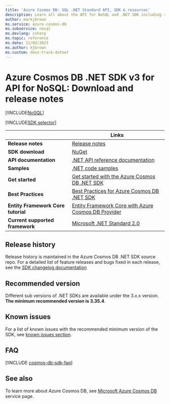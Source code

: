 ```yaml
---
title: 'Azure Cosmos DB: SQL .NET Standard API, SDK & resources'
description: Learn all about the API for NoSQL and .NET SDK including release dates, retirement dates, and changes made between each version of the Azure Cosmos DB .NET SDK.
author: markjbrown
ms.service: azure-cosmos-db
ms.subservice: nosql
ms.devlang: csharp
ms.topic: reference
ms.date: 11/03/2023
ms.author: mjbrown
ms.custom: devx-track-dotnet
---
```

# Azure Cosmos DB .NET SDK v3 for API for NoSQL: Download and release notes
[!INCLUDE[NoSQL](../includes/appliesto-nosql.md)]

[!INCLUDE[SDK selector](../includes/cosmos-db-sdk-list.md)]

| | Links |
|---|---|
|**Release notes**|[Release notes](https://github.com/Azure/azure-cosmos-dotnet-v3/blob/master/changelog.md)|
|**SDK download**|[NuGet](https://www.nuget.org/packages/Microsoft.Azure.Cosmos/)|
|**API documentation**|[.NET API reference documentation](/dotnet/api/microsoft.azure.cosmos)|
|**Samples**|[.NET code samples](https://github.com/Azure/azure-cosmos-dotnet-v3/tree/master/Microsoft.Azure.Cosmos.Samples/Usage)|
|**Get started**|[Get started with the Azure Cosmos DB .NET SDK](quickstart-dotnet.md)|
|**Best Practices**|[Best Practices for Azure Cosmos DB .NET SDK](best-practice-dotnet.md)|
|**Entity Framework Core tutorial**|[Entity Framework Core with Azure Cosmos DB Provider](/ef/core/providers/cosmos/#get-started)|
|**Current supported framework**|[Microsoft .NET Standard 2.0](/dotnet/standard/net-standard)|

## Release history

Release history is maintained in the Azure Cosmos DB .NET SDK source repo. For a detailed list of feature releases and bugs fixed in each release, see the [SDK changelog documentation](https://github.com/Azure/azure-cosmos-dotnet-v3/blob/master/changelog.md)

## <a name="recommended-version"></a> Recommended version

Different sub versions of .NET SDKs are available under the 3.x.x version. **The minimum recommended version is 3.35.4**.

## <a name="known-issues"></a> Known issues

For a list of known issues with the recommended minimum version of the SDK, see [known issues section](https://github.com/Azure/azure-cosmos-dotnet-v3/blob/master/changelog.md#-known-issues).

## FAQ
[!INCLUDE [cosmos-db-sdk-faq](../includes/cosmos-db-sdk-faq.md)]

## See also
To learn more about Azure Cosmos DB, see [Microsoft Azure Cosmos DB](https://azure.microsoft.com/services/cosmos-db/) service page.
